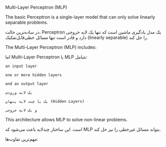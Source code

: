 
 Multi-Layer Perceptron (MLP)

The basic Perceptron is a single-layer model that can only solve linearly separable problems.

در ساده‌ترین حالت، Perceptron یک مدل یادگیری ماشین است که تنها یک لایه خروجی دارد و قادر است تنها مسائل خطی‌قابل‌تفکیک (linearly separable) را حل کند.

The Multi-Layer Perceptron (MLP) includes:

اما Multi-Layer Perceptron یا MLP شامل:

    an input layer

    one or more hidden layers

    and an output layer

    یک لایه ورودی

    یک یا چند لایه پنهان (Hidden Layers)

    و یک لایه خروجی

This architecture allows MLP to solve non-linear problems.

است. این ساختار چندلایه باعث می‌شود که MLP بتواند مسائل غیرخطی را نیز حل کند.

مهم‌ترین تفاوت‌ها:
